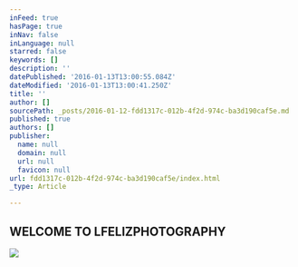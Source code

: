 ```yaml
---
inFeed: true
hasPage: true
inNav: false
inLanguage: null
starred: false
keywords: []
description: ''
datePublished: '2016-01-13T13:00:55.084Z'
dateModified: '2016-01-13T13:00:41.250Z'
title: ''
author: []
sourcePath: _posts/2016-01-12-fdd1317c-012b-4f2d-974c-ba3d190caf5e.md
published: true
authors: []
publisher:
  name: null
  domain: null
  url: null
  favicon: null
url: fdd1317c-012b-4f2d-974c-ba3d190caf5e/index.html
_type: Article

---
```

## WELCOME TO LFELIZPHOTOGRAPHY
![](https://s3-us-west-2.amazonaws.com/the-grid-img/p/a90e487c356367d360883c416623ce2b715fc596.jpg)